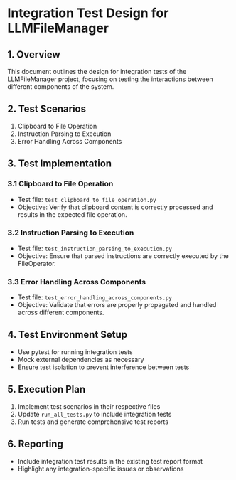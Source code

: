 # Integration Test Design for LLMFileManager

## 1. Overview
This document outlines the design for integration tests of the LLMFileManager project, focusing on testing the interactions between different components of the system.

## 2. Test Scenarios
1. Clipboard to File Operation
2. Instruction Parsing to Execution
3. Error Handling Across Components

## 3. Test Implementation
### 3.1 Clipboard to File Operation
- Test file: `test_clipboard_to_file_operation.py`
- Objective: Verify that clipboard content is correctly processed and results in the expected file operation.

### 3.2 Instruction Parsing to Execution
- Test file: `test_instruction_parsing_to_execution.py`
- Objective: Ensure that parsed instructions are correctly executed by the FileOperator.

### 3.3 Error Handling Across Components
- Test file: `test_error_handling_across_components.py`
- Objective: Validate that errors are properly propagated and handled across different components.

## 4. Test Environment Setup
- Use pytest for running integration tests
- Mock external dependencies as necessary
- Ensure test isolation to prevent interference between tests

## 5. Execution Plan
1. Implement test scenarios in their respective files
2. Update `run_all_tests.py` to include integration tests
3. Run tests and generate comprehensive test reports

## 6. Reporting
- Include integration test results in the existing test report format
- Highlight any integration-specific issues or observations